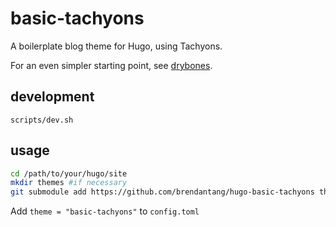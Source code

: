 # basic-tachyons

A boilerplate blog theme for Hugo, using Tachyons.

For an even simpler starting point, see [drybones](https://github.com/brendantang/hugo-drybones).

## development

`scripts/dev.sh`

## usage

~~~sh
cd /path/to/your/hugo/site
mkdir themes #if necessary
git submodule add https://github.com/brendantang/hugo-basic-tachyons themes/basic-tachyons
~~~

Add `theme = "basic-tachyons"` to `config.toml` 
